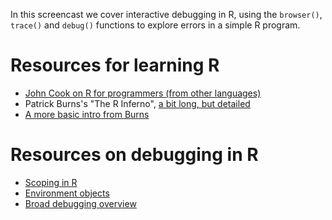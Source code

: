 In this screencast we cover interactive debugging in R, using the `browser()`, `trace()` and `debug()` functions to explore errors in a simple R program. 

# Resources for learning R

* [John Cook on R for programmers (from other languages)](http://www.johndcook.com/R_language_for_programmers.html)
* Patrick Burns's "The R Inferno", [a bit long, but detailed](http://www.burns-stat.com/documents/books/the-r-inferno/)
* [A more basic intro from Burns](http://www.burns-stat.com/documents/tutorials/impatient-r/)

# Resources on debugging in R

* [Scoping in R](http://darrenjw.wordpress.com/2011/11/23/lexical-scope-and-function-closures-in-r/)
* [Environment objects](http://cran.r-project.org/doc/manuals/R-lang.html#Environment-objects)
* [Broad debugging overview](http://www.stats.uwo.ca/faculty/murdoch/software/debuggingR/)